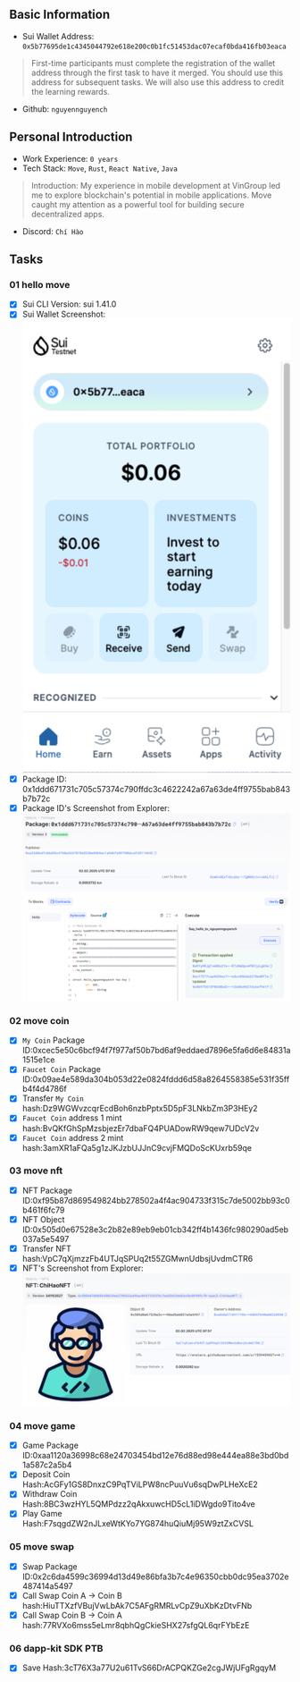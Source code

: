 ## Basic Information
- Sui Wallet Address: `0x5b77695de1c4345044792e618e200c0b1fc51453dac07ecaf0bda416fb03eaca`
> First-time participants must complete the registration of the wallet address through the first task to have it merged. You should use this address for subsequent tasks. We will also use this address to credit the learning rewards.
- Github: `nguyennguyench`

## Personal Introduction
- Work Experience: `0 years`
- Tech Stack: `Move`, `Rust`, `React Native`, `Java`
> Introduction: My experience in mobile development at VinGroup led me to explore blockchain's potential in mobile applications. Move caught my attention as a powerful tool for building secure decentralized apps.
- Discord: `Chí Hào`

## Tasks

### 01 hello move
- [x] Sui CLI Version: sui 1.41.0
- [x] Sui Wallet Screenshot: ![](images/sui_wallet.png)
- [x] Package ID: 0x1ddd671731c705c57374c790ffdc3c4622242a67a63de4ff9755bab843b7b72c
- [x] Package ID's Screenshot from Explorer: ![](images/packageid.png)

### 02 move coin
- [x] `My Coin` Package ID:0xcec5e50c6bcf94f7f977af50b7bd6af9eddaed7896e5fa6d6e84831a1515e1ce
- [x] `Faucet Coin` Package ID:0x09ae4e589da304b053d22e0824fddd6d58a8264558385e531f35ffb4f4d4786f
- [x] Transfer `My Coin` hash:Dz9WGWvzcqrEcdBoh6nzbPptx5D5pF3LNkbZm3P3HEy2
- [x] `Faucet Coin` address 1 mint hash:BvQKfGhSpMzsbjezEr7dbaFQ4PUADowRW9qew7UDcV2v
- [x] `Faucet Coin` address 2 mint hash:3amXR1aFQa5g1zJKJzbUJJnC9cvjFMQDoScKUxrb59qe

### 03 move nft
- [x] NFT Package ID:0xf95b87d869549824bb278502a4f4ac904733f315c7de5002bb93c0b461f6fc79
- [x] NFT Object ID:0x505d0e67528e3c2b82e89eb9eb01cb342ff4b1436fc980290ad5eb037a5e5497
- [x] Transfer NFT hash:VpC7qXjmzzFb4UTJqSPUq2t55ZGMwnUdbsjUvdmCTR6
- [x] NFT's Screenshot from Explorer: ![](images/nft.png)

### 04 move game
- [x] Game Package ID:0xaa1120a36998c68e24703454bd12e76d88ed98e444ea88e3bd0bd1a587c2a5b4
- [x] Deposit Coin Hash:AcGFy1GS8DnxzC9PqTViLPW8ncPuuVu6sqDwPLHeXcE2
- [x] Withdraw Coin Hash:8BC3wzHYL5QMPdzz2qAkxuwcHD5cL1iDWgdo9Tito4ve
- [x] Play Game Hash:F7sqgdZW2nJLxeWtKYo7YG874huQiuMj95W9ztZxCVSL

### 05 move swap
- [x] Swap Package ID:0x2c6da4599c36994d13d49e86bfa3b7c4e96350cbb0dc95ea3702e487414a5497
- [x] Call Swap Coin A -> Coin B hash:HiuTTXzfVBujVwLbAk7C5AFgRMRLvCpZ9uXbKzDtvFNb
- [x] Call Swap Coin B -> Coin A hash:77RVXo6mss5eLmr8qbhQgCkieSHX27sfgQL6qrFYbEzE

### 06 dapp-kit SDK PTB
- [x] Save Hash:3cT76X3a77U2u61TvS66DrACPQKZGe2cgJWjUFgRgqyM
